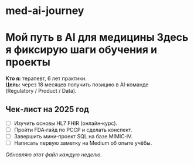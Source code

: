 # med-ai-journey
# Мой путь в AI для медицины Здесь я фиксирую шаги обучения и проекты
**Кто я:** терапевт, 6 лет практики.  
**Цель:** через 18 месяцев получить позицию в AI‑команде (Regulatory / Product / Data).

## Чек‑лист на 2025 год
- [ ] Изучить основы HL7 FHIR (онлайн‑курс).
- [ ] Пройти FDA‑гайд по PCCP и сделать конспект.
- [ ] Завершить мини‑проект SQL на базе MIMIC‑IV.
- [ ] Написать первую заметку на Medium об опыте учёбы.

_Обновляю этот файл каждую неделю._
